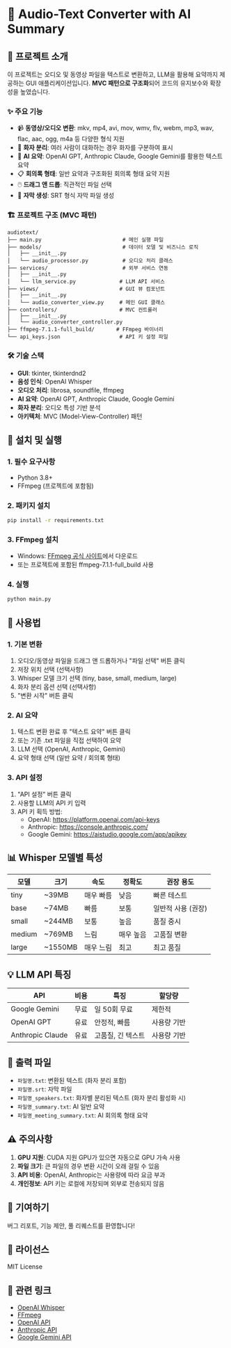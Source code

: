 # 🎵 Audio-Text Converter with AI Summary

## 📖 프로젝트 소개

이 프로젝트는 오디오 및 동영상 파일을 텍스트로 변환하고, LLM을 활용해 요약까지 제공하는 GUI 애플리케이션입니다.
**MVC 패턴으로 구조화**되어 코드의 유지보수와 확장성을 높였습니다.

### ✨ 주요 기능

- 📹 **동영상/오디오 변환**: mkv, mp4, avi, mov, wmv, flv, webm, mp3, wav, flac, aac, ogg, m4a 등 다양한 형식 지원
- 🎤 **화자 분리**: 여러 사람이 대화하는 경우 화자를 구분하여 표시
- 🤖 **AI 요약**: OpenAI GPT, Anthropic Claude, Google Gemini를 활용한 텍스트 요약
- 📋 **회의록 형태**: 일반 요약과 구조화된 회의록 형태 요약 지원
- 🖱️ **드래그 앤 드롭**: 직관적인 파일 선택
- 📄 **자막 생성**: SRT 형식 자막 파일 생성

### 🏗️ 프로젝트 구조 (MVC 패턴)

```
audiotext/
├── main.py                          # 메인 실행 파일
├── models/                          # 데이터 모델 및 비즈니스 로직
│   ├── __init__.py
│   └── audio_processor.py           # 오디오 처리 클래스
├── services/                        # 외부 서비스 연동
│   ├── __init__.py
│   └── llm_service.py              # LLM API 서비스
├── views/                          # GUI 뷰 컴포넌트
│   ├── __init__.py
│   └── audio_converter_view.py     # 메인 GUI 클래스
├── controllers/                    # MVC 컨트롤러
│   ├── __init__.py
│   └── audio_converter_controller.py
├── ffmpeg-7.1.1-full_build/       # FFmpeg 바이너리
└── api_keys.json                   # API 키 설정 파일
```

### 🛠️ 기술 스택

- **GUI**: tkinter, tkinterdnd2
- **음성 인식**: OpenAI Whisper
- **오디오 처리**: librosa, soundfile, ffmpeg
- **AI 요약**: OpenAI GPT, Anthropic Claude, Google Gemini
- **화자 분리**: 오디오 특성 기반 분석
- **아키텍처**: MVC (Model-View-Controller) 패턴

## 🚀 설치 및 실행

### 1. 필수 요구사항
- Python 3.8+
- FFmpeg (프로젝트에 포함됨)

### 2. 패키지 설치
```bash
pip install -r requirements.txt
```

### 3. FFmpeg 설치
- Windows: [FFmpeg 공식 사이트](https://ffmpeg.org/download.html)에서 다운로드
- 또는 프로젝트에 포함된 ffmpeg-7.1.1-full_build 사용

### 4. 실행
```bash
python main.py
```

## 🔧 사용법

### 1. 기본 변환
1. 오디오/동영상 파일을 드래그 앤 드롭하거나 "파일 선택" 버튼 클릭
2. 저장 위치 선택 (선택사항)
3. Whisper 모델 크기 선택 (tiny, base, small, medium, large)
4. 화자 분리 옵션 선택 (선택사항)
5. "변환 시작" 버튼 클릭

### 2. AI 요약
1. 텍스트 변환 완료 후 "텍스트 요약" 버튼 클릭
2. 또는 기존 .txt 파일을 직접 선택하여 요약
3. LLM 선택 (OpenAI, Anthropic, Gemini)
4. 요약 형태 선택 (일반 요약 / 회의록 형태)

### 3. API 설정
1. "API 설정" 버튼 클릭
2. 사용할 LLM의 API 키 입력
3. API 키 획득 방법:
   - OpenAI: https://platform.openai.com/api-keys
   - Anthropic: https://console.anthropic.com/
   - Google Gemini: https://aistudio.google.com/app/apikey

## 📊 Whisper 모델별 특성

| 모델 | 크기 | 속도 | 정확도 | 권장 용도 |
|------|------|------|--------|-----------|
| tiny | ~39MB | 매우 빠름 | 낮음 | 빠른 테스트 |
| base | ~74MB | 빠름 | 보통 | 일반적 사용 (권장) |
| small | ~244MB | 보통 | 높음 | 품질 중시 |
| medium | ~769MB | 느림 | 매우 높음 | 고품질 변환 |
| large | ~1550MB | 매우 느림 | 최고 | 최고 품질 |

## 💡 LLM API 특징

| API | 비용 | 특징 | 할당량 |
|-----|------|------|--------|
| Google Gemini | 무료 | 일 50회 무료 | 제한적 |
| OpenAI GPT | 유료 | 안정적, 빠름 | 사용량 기반 |
| Anthropic Claude | 유료 | 고품질, 긴 텍스트 | 사용량 기반 |

## 📁 출력 파일

- `파일명.txt`: 변환된 텍스트 (화자 분리 포함)
- `파일명.srt`: 자막 파일
- `파일명_speakers.txt`: 화자별 분리된 텍스트 (화자 분리 활성화 시)
- `파일명_summary.txt`: AI 일반 요약
- `파일명_meeting_summary.txt`: AI 회의록 형태 요약

## ⚠️ 주의사항

1. **GPU 지원**: CUDA 지원 GPU가 있으면 자동으로 GPU 가속 사용
2. **파일 크기**: 큰 파일의 경우 변환 시간이 오래 걸릴 수 있음
3. **API 비용**: OpenAI, Anthropic는 사용량에 따라 요금 부과
4. **개인정보**: API 키는 로컬에 저장되며 외부로 전송되지 않음

## 🤝 기여하기

버그 리포트, 기능 제안, 풀 리퀘스트를 환영합니다!

## 📄 라이선스

MIT License

## 🔗 관련 링크

- [OpenAI Whisper](https://github.com/openai/whisper)
- [FFmpeg](https://ffmpeg.org/)
- [OpenAI API](https://platform.openai.com/)
- [Anthropic API](https://console.anthropic.com/)
- [Google Gemini API](https://aistudio.google.com/)
